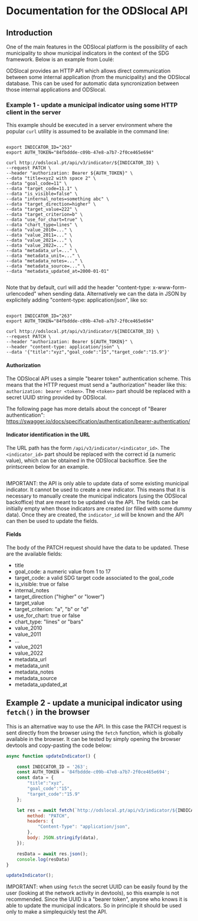 # Documentation for the ODSlocal API



## Introduction

One of the main features in the ODSlocal platform is the possibility of each municipality to show municipal indicators in the context of the SDG framework. Below is an example from Loulé:


ODSlocal provides an HTTP API which allows direct communication between some internal application (from the municipality) and the ODSlocal database. This can be used for automatic data syncronization between those internal applications and ODSlocal.


### Example 1 - update a municipal indicator using some HTTP client in the server

This example should be executed in a server environment where the popular `curl` utility is assumed to be available in the command line:


```shell

export INDICATOR_ID="263"
export AUTH_TOKEN="84fbddde-c09b-47e8-a7b7-2f0ce465e694"

curl http://odslocal.pt/api/v3/indicator/${INDICATOR_ID} \
--request PATCH \
--header "authorization: Bearer ${AUTH_TOKEN}" \
--data "title=xyz2 with space 2" \
--data "goal_code=11" \
--data "target_code=11.1" \
--data "is_visible=false" \
--data "internal_notes=something abc" \
--data "target_direction=higher" \
--data "target_value=222" \
--data "target_criterion=b" \
--data "use_for_chart=true" \
--data "chart_type=lines" \
--data "value_2010=..." \
--data "value_2011=..." \
--data "value_2021=..." \
--data "value_2022=..." \
--data "metadata_url=..." \
--data "metadata_unit=..." \
--data "metadata_notes=..." \
--data "metadata_source=..." \
--data "metadata_updated_at=2000-01-01"


```

Note that by default, curl will add the header "content-type: x-www-form-urlencoded" when sending data. Alternatively we can the data in JSON by explicitely adding "content-type: application/json", like so:


```shell

export INDICATOR_ID="263"
export AUTH_TOKEN="84fbddde-c09b-47e8-a7b7-2f0ce465e694"

curl http://odslocal.pt/api/v3/indicator/${INDICATOR_ID} \
--request PATCH \
--header "authorization: Bearer ${AUTH_TOKEN}" \
--header "content-type: application/json" \
--data '{"title":"xyz","goal_code":"15","target_code":"15.9"}'

```


#### Authorization

The ODSlocal API uses a simple "bearer token" authentication scheme. This means that the HTTP request must send a "authorization" header like this: `authorization: bearer <token>`. The `<token>` part should be replaced with a secret UUID string provided by ODSlocal. 

The following page has more details about the concept of "Bearer authentication": https://swagger.io/docs/specification/authentication/bearer-authentication/



#### Indicator identification in the URL

The URL path has the form `/api/v3/indicator/<indicator_id>`. The `<indicator_id>` part should be replaced with the correct id (a numeric value), which can be obtained in the ODSlocal backoffice. See the printscreen below for an example.

<image>


IMPORTANT: the API is only able to update data of some existing municipal indicator. It cannot be used to create a new indicator. This means that it is necessary to manually create the municipal indicators (using the ODSlocal backoffice) that are meant to be updated via the API. The fields can be initially empty when those indicators are created (or filled with some dummy data). Once they are created, the `indicator_id` will be known and the API can then be used to update the fields.


#### Fields

The body of the PATCH request should have the data to be updated. These are the available fields:

- title
- goal_code: a numeric value from 1 to 17
- target_code: a valid SDG target code associated to the goal_code
- is_visible: true or false
- internal_notes
- target_direction ("higher" or "lower")
- target_value
- target_criterion: "a", "b" or "d"
- use_for_chart: true or false
- chart_type: "lines" or "bars"
- value_2010
- value_2011
- ...
- value_2021
- value_2022
- metadata_url
- metadata_unit
- metadata_notes
- metadata_source
- metadata_updated_at


## Example 2 - update a municipal indicator using `fetch()` in the browser

This is an alternative way to use the API. In this case the PATCH request is sent directly from the browser using the `fetch` function, which is globally available in the browser. It can be tested by simply opening the browser devtools and copy-pasting the code below:

```js
async function updateIndicator() {

	const INDICATOR_ID = '263';
	const AUTH_TOKEN = '84fbddde-c09b-47e8-a7b7-2f0ce465e694';
	const data = {
		"title":"xyz",
		"goal_code":"15",
		"target_code":"15.9"
	};

	let res = await fetch(`http://odslocal.pt/api/v3/indicator/${INDICATOR_ID}`, {
		method: "PATCH",
		headers: {
			"Content-Type": "application/json",
		},
		body: JSON.stringify(data),
	});

	resData = await res.json();
	console.log(resData)
}

updateIndicator();

```

IMPORTANT: when using `fetch` the secret UUID can be easily found by the user (looking at the network activity in devtools), so this example is not recommended. Since the UUID is a "bearer token", anyone who knows it is able to update the municipal indicators. So in principle it should be used only to make a simplequickly test the API. 



